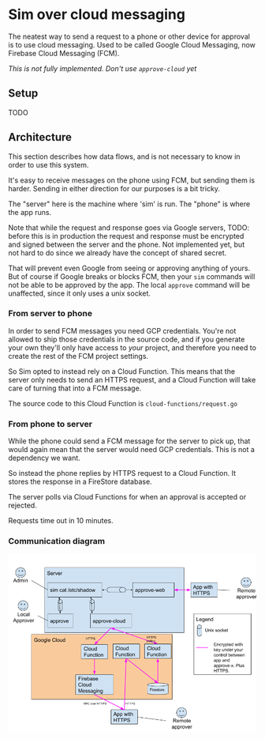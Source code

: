 # Sim over cloud messaging

The neatest way to send a request to a phone or other device for approval is to
use cloud messaging. Used to be called Google Cloud Messaging, now Firebase
Cloud Messaging (FCM).

*This is not fully implemented. Don't use `approve-cloud` yet*

## Setup

TODO

## Architecture

This section describes how data flows, and is not necessary to know in order to
use this system.

It's easy to receive messages on the phone using FCM, but sending them is
harder. Sending in either direction for our purposes is a bit tricky.

The "server" here is the machine where 'sim' is run. The "phone" is where the
app runs.

Note that while the request and response goes via Google servers, TODO: before
this is in production the request and response must be encrypted and signed
between the server and the phone. Not implemented yet, but not hard to do since
we already have the concept of shared secret.

That will prevent even Google from seeing or approving anything of yours. But of
course if Google breaks or blocks FCM, then your `sim` commands will not be able
to be approved by the app. The local `approve` command will be unaffected, since
it only uses a unix socket.

### From server to phone

In order to send FCM messages you need GCP credentials. You're not allowed to
ship those credentials in the source code, and if you generate your own they'll
only have access to *your* project, and therefore you need to create the rest of
the FCM project settings.

So Sim opted to instead rely on a Cloud Function. This means that the server
only needs to send an HTTPS request, and a Cloud Function will take care of
turning that into a FCM message.

The source code to this Cloud Function is `cloud-functions/request.go`

### From phone to server

While the phone could send a FCM message for the server to pick up, that would
again mean that the server would need GCP credentials. This is not a dependency
we want.

So instead the phone replies by HTTPS request to a Cloud Function. It stores the
response in a FireStore database.

The server polls via Cloud Functions for when an approval is accepted or
rejected.

Requests time out in 10 minutes.

### Communication diagram

![Architecture](architecture.png)
